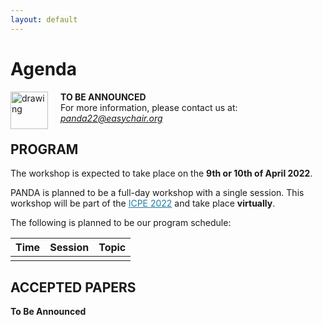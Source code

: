 ```yaml
---
layout: default
---
```

<h1><b>Agenda</b></h1>

<img src="https://cdn.pixabay.com/photo/2017/03/08/14/20/flat-2126885_1280.png" alt="drawing" width="60" ALIGN="left" style="margin-right: 20px; margin-bottom: 20px"/> 

<b>TO BE ANNOUNCED</b><br>For more information, please contact us at: <i style="color: #2db04b"> panda22@easychair.org </i>



<h2><b>PROGRAM</b></h2>

The workshop is expected to take place on the **9th or 10th of April 2022**. 
<p>PANDA is planned to be a full-day workshop with a single session. This workshop will be part of the <a href="https://icpe2022.spec.org/" style="color:#227da3">ICPE 2022</a> and take place <b>virtually</b>. </p>
<p>The following is planned to be our program schedule:</p>

| Time | Session | Topic |
|------|---------|-------|
|      |         |       |

<h2><b>ACCEPTED PAPERS</b></h2>

<b>To Be Announced</b>


